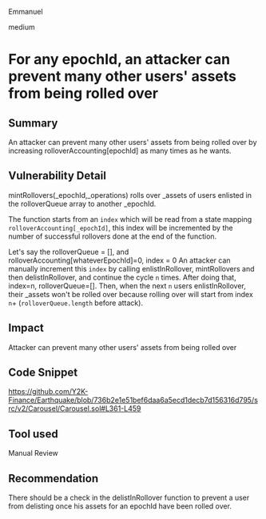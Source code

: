 Emmanuel

medium

# For any epochId, an attacker can prevent many other users' assets from being rolled over

## Summary
An attacker can prevent many other users' assets from being rolled over by increasing rolloverAccounting[epochId] as many times as he wants.

## Vulnerability Detail
mintRollovers(_epochId,_operations) rolls over _assets of users enlisted in the rolloverQueue array to another _epochId.

The function starts from an `index` which will be read from a state mapping `rolloverAccounting[_epochId]`, this index will be incremented by the number of successful rollovers done at the end of the function.

Let's say the rolloverQueue = [], and rolloverAccounting[whateverEpochId]=0, index = 0
An attacker can manually increment this `index` by calling enlistInRollover, mintRollovers and then delistInRollover, and continue the cycle `n` times. After doing that, index=n, rolloverQueue=[].
Then, when the next `n` users enlistInRollover, their _assets won't be rolled over because rolling over will start from index `n`+ (`rolloverQueue.length` before attack).



## Impact
Attacker can prevent many other users' assets from being rolled over

## Code Snippet
https://github.com/Y2K-Finance/Earthquake/blob/736b2e1e51bef6daa6a5ecd1decb7d156316d795/src/v2/Carousel/Carousel.sol#L361-L459

## Tool used

Manual Review

## Recommendation
There should be a check in the delistInRollover function to prevent a user from delisting once his assets for an epochId have been rolled over.